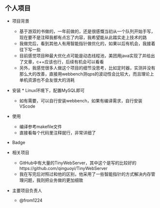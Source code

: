 

个人项目
------------
* 项目背景
	* 基于游双的书做的，一年前做的，还是很感慨当初从一个队列开始手写，现在要不是注释我都有点忘了内容，我希望能从此踏实走上技术的路
	* 我做完后，看到其他人有用智能指针做优化的，如果以后有机会，我接着往下写一些
	* 目前感觉项目种最大优化点可能是动态线程池，美团用java实现了并给出了文章，c++应该也行，后续有机会可以看看
	* 另外，我感觉很多人做这个项目的细节没思考，比如定时器，实测并没有那么大的改善，直接用webbench测qps的波动性会比较大，而且理论上单机资源也不会友很大的消耗
 * 安装
        * Linux环境下，配置MySQL即可
   	* 如有需要，可以自行安装webbench，如果有编译需求，自行安装VScode
* 使用
	* 编译参考makefile文件
 	* 直接看每个代码里注释就行，非常详细了
* Badge
  
* 相关项目
	* GitHub中有大量的TinyWebServer，其中这个是写的比较好的https://github.com/qinguoyi/TinyWebServer
 	* 我在写完后对照过和他的区别，他采用了一些智能指针的方式解决内存管理问题，我则把业务做的更加细致 		
* 主要项目负责人
	* @from1224 



